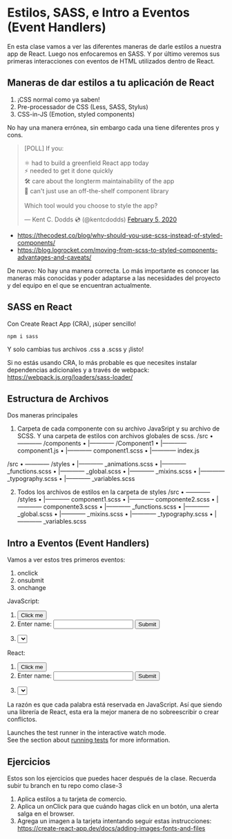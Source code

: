 # Estilos, SASS, e Intro a Eventos (Event Handlers)

En esta clase vamos a ver las diferentes maneras de darle estilos a nuestra app de React. Luego nos enfocaremos en SASS. Y por último veremos sus primeras interacciones con eventos de HTML utilizados dentro de React.

## Maneras de dar estilos a tu aplicación de React

1. ¡CSS normal como ya saben!
2. Pre-processador de CSS (Less, SASS, Stylus)
3. CSS-in-JS (Emotion, styled components)

No hay una manera errónea, sin embargo cada una tiene diferentes pros y cons.

<blockquote class="twitter-tweet"><p lang="en" dir="ltr">[POLL] If you:<br><br>⚛️ had to build a greenfield React app today<br>⚡ needed to get it done quickly<br>🛠 care about the longterm maintainability of the app<br>🚫 can&#39;t just use an off-the-shelf component library<br><br>Which tool would you choose to style the app?</p>&mdash; Kent C. Dodds 💿 (@kentcdodds) <a href="https://twitter.com/kentcdodds/status/1224900215523512320?ref_src=twsrc%5Etfw">February 5, 2020</a></blockquote> <script async src="https://platform.twitter.com/widgets.js" charset="utf-8"></script>

- https://thecodest.co/blog/why-should-you-use-scss-instead-of-styled-components/
- https://blog.logrocket.com/moving-from-scss-to-styled-components-advantages-and-caveats/

De nuevo: No hay una manera correcta. Lo más importante es conocer las maneras más conocidas y poder adaptarse a las necesidades del proyecto y del equipo en el que se encuentran actualmente.

## SASS en React

Con Create React App (CRA), ¡súper sencillo!

`npm i sass`

Y solo cambias tus archivos .css a .scss y ¡listo!

Si no estás usando CRA, lo más probable es que necesites instalar dependencias adicionales y a través de webpack: https://webpack.js.org/loaders/sass-loader/

## Estructura de Archivos

Dos maneras principales

1. Carpeta de cada componente con su archivo JavaSript y su archivo de SCSS. Y una carpeta de estilos con archivos globales de scss.
   /src
   • ———— /components
   • |———— /Component1
   • |———— component1.js
   • |———— component1.scss
   • |———— index.js

/src
• ———— /styles
• |———— \_animations.scss
• |———— \_functions.scss
• |———— \_global.scss
• |———— \_mixins.scss
• |———— \_typography.scss
• |———— \_variables.scss

2. Todos los archivos de estilos en la carpeta de styles
   /src
   • ———— /styles
   • |———— component1.scss
   • |———— componente2.scss
   • |———— componente3.scss
   • |———— \_functions.scss
   • |———— \_global.scss
   • |———— \_mixins.scss
   • |———— \_typography.scss
   • |———— \_variables.scss

## Intro a Eventos (Event Handlers)

Vamos a ver estos tres primeros eventos:

1. onclick
2. onsubmit
3. onchange

JavaScript:

1. <button onclick="myFunction()">Click me</button>
2. <form onsubmit="myFunction()">
     Enter name: <input type="text">
     <input type="submit">
   </form>
3. <select onchange="myFunction()">

React:

1. <button onClick="myFunction()">Click me</button>
2. <form onSubmit="myFunction()">
     Enter name: <input type="text">
     <input type="submit">
   </form>
3. <select onChange="myFunction()">

La razón es que cada palabra está reservada en JavaScript. Así que siendo una librería de React, esta era la mejor manera de no sobreescribir o crear conflictos.

Launches the test runner in the interactive watch mode.\
See the section about [running tests](https://facebook.github.io/create-react-app/docs/running-tests) for more information.

## Ejercicios

Estos son los ejercicios que puedes hacer después de la clase.
Recuerda subir tu branch en tu repo como clase-3

1. Aplica estilos a tu tarjeta de comercio.
2. Aplica un onClick para que cuándo hagas click en un botón, una alerta salga en el browser.
3. Agrega un imagen a la tarjeta intentando seguir estas instrucciones: https://create-react-app.dev/docs/adding-images-fonts-and-files
